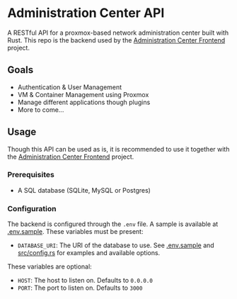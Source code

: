 # Administration Center API
A RESTful API for a proxmox-based network administration center built with Rust. This repo is the backend used by the [Administration Center Frontend](https://github.com/0Killian/AdminCenter) project.

## Goals
- Authentication & User Management
- VM & Container Management using Proxmox
- Manage different applications though plugins
- More to come...

## Usage
Though this API can be used as is, it is recommended to use it together with the [Administration Center Frontend](https://github.com/0Killian/AdminCenter) project.

### Prerequisites
- A SQL database (SQLite, MySQL or Postgres)

### Configuration
The backend is configured through the `.env` file. A sample is available at [.env.sample](.env.sample).
These variables must be present:
- `DATABASE_URI`: The URI of the database to use. See [.env.sample](.env.sample) and [src/config.rs](src/config.rs) for examples and available options.

These variables are optional:
- `HOST`: The host to listen on. Defaults to `0.0.0.0`
- `PORT`: The port to listen on. Defaults to `3000`
